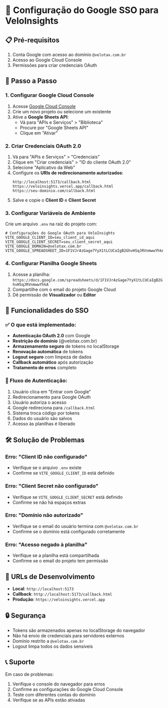 # 🔐 Configuração do Google SSO para VeloInsights

## 📋 Pré-requisitos

1. Conta Google com acesso ao domínio `@velotax.com.br`
2. Acesso ao Google Cloud Console
3. Permissões para criar credenciais OAuth

## 🚀 Passo a Passo

### 1. Configurar Google Cloud Console

1. Acesse [Google Cloud Console](https://console.cloud.google.com/)
2. Crie um novo projeto ou selecione um existente
3. Ative a **Google Sheets API**:
   - Vá para "APIs e Serviços" > "Biblioteca"
   - Procure por "Google Sheets API"
   - Clique em "Ativar"

### 2. Criar Credenciais OAuth 2.0

1. Vá para "APIs e Serviços" > "Credenciais"
2. Clique em "Criar credenciais" > "ID do cliente OAuth 2.0"
3. Selecione "Aplicativo da Web"
4. Configure os **URIs de redirecionamento autorizados**:
   ```
   http://localhost:5173/callback.html
   https://veloinsights.vercel.app/callback.html
   https://seu-dominio.com/callback.html
   ```
5. Salve e copie o **Client ID** e **Client Secret**

### 3. Configurar Variáveis de Ambiente

Crie um arquivo `.env` na raiz do projeto com:

```env
# Configurações do Google OAuth para VeloInsights
VITE_GOOGLE_CLIENT_ID=seu_client_id_aqui
VITE_GOOGLE_CLIENT_SECRET=seu_client_secret_aqui
VITE_GOOGLE_DOMAIN=@velotax.com.br
VITE_GOOGLE_SPREADSHEET_ID=1F1VJrAzGage7YyX1tLCUCaIgB2GhvHSqJRVnmwwYhkA
```

### 4. Configurar Planilha Google Sheets

1. Acesse a planilha: `https://docs.google.com/spreadsheets/d/1F1VJrAzGage7YyX1tLCUCaIgB2GhvHSqJRVnmwwYhkA`
2. Compartilhe com o email do projeto Google Cloud
3. Dê permissão de **Visualizador** ou **Editor**

## 🔧 Funcionalidades do SSO

### ✅ O que está implementado:

- **Autenticação OAuth 2.0** com Google
- **Restrição de domínio** (@velotax.com.br)
- **Armazenamento seguro** de tokens no localStorage
- **Renovação automática** de tokens
- **Logout seguro** com limpeza de dados
- **Callback automático** após autorização
- **Tratamento de erros** completo

### 🎯 Fluxo de Autenticação:

1. Usuário clica em "Entrar com Google"
2. Redirecionamento para Google OAuth
3. Usuário autoriza o acesso
4. Google redireciona para `/callback.html`
5. Sistema troca código por tokens
6. Dados do usuário são salvos
7. Acesso às planilhas é liberado

## 🛠️ Solução de Problemas

### Erro: "Client ID não configurado"
- Verifique se o arquivo `.env` existe
- Confirme se `VITE_GOOGLE_CLIENT_ID` está definido

### Erro: "Client Secret não configurado"
- Verifique se `VITE_GOOGLE_CLIENT_SECRET` está definido
- Confirme se não há espaços extras

### Erro: "Domínio não autorizado"
- Verifique se o email do usuário termina com `@velotax.com.br`
- Confirme se o domínio está configurado corretamente

### Erro: "Acesso negado à planilha"
- Verifique se a planilha está compartilhada
- Confirme se o email do projeto tem permissão

## 📱 URLs de Desenvolvimento

- **Local**: `http://localhost:5173`
- **Callback**: `http://localhost:5173/callback.html`
- **Produção**: `https://veloinsights.vercel.app`

## 🔒 Segurança

- Tokens são armazenados apenas no localStorage do navegador
- Não há envio de credenciais para servidores externos
- Domínio restrito a `@velotax.com.br`
- Logout limpa todos os dados sensíveis

## 📞 Suporte

Em caso de problemas:
1. Verifique o console do navegador para erros
2. Confirme as configurações do Google Cloud Console
3. Teste com diferentes contas do domínio
4. Verifique se as APIs estão ativadas
